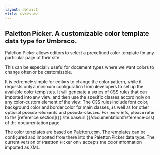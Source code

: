 ```yaml
---
layout: default
title: Overview
---
```


## Paletton Picker. A customizable color template data type for Umbraco.

Paletton Picker allows editors to select a predefined color template for any particular page of their site.

This can be especially useful for document types where we want colors to change often or be customizable.

It is extremely simple for editors to change the color pattern, while it requests only a minimum configuration from developers to set up the available color templates. It will generate a series of CSS rules that can imported into any view, and then use the specific classes accordingly on any color-custom element of the view. The CSS rules include font color, background color and border color for main classes, as well as for other optional pseudo-elements and pseudo-classes. For more info, please refer to the [reference section]({{ site.baseurl }}/documentation#reference-css) of the documentation page.

The color templates are based on [Paletton.com](https://paletton.com/). The templates can be configured and imported from there into the Paletton Picker data type. The current version of Paletton Picker only accepts the color information imported as XML.

<!--
To familiarize with the package, please watch the video below, or read the [documentation]({{ site.baseurl }}/documentation).

<div class="video">
  <iframe width="560" height="315" src="https://www.youtube.com/embed/2fngvQS_PmQ" frameborder="0" allow="accelerometer; autoplay; encrypted-media; gyroscope; picture-in-picture" allowfullscreen></iframe>
</div>
-->
